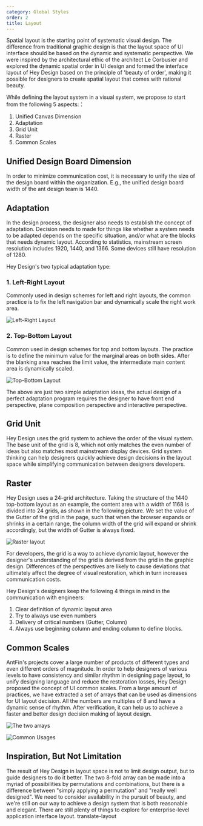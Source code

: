 ```yaml
---
category: Global Styles
order: 2
title: Layout
---
```


Spatial layout is the starting point of systematic visual design. The difference from traditional graphic design is that the layout space of UI interface should be based on the dynamic and systematic perspective. We were inspired by the architectural ethic of the architect Le Corbusier and explored the dynamic spatial order in UI design and formed the interface layout of Hey Design based on the principle of 'beauty of order', making it possible for designers to create spatial layout that comes with rational beauty.

While defining the layout system in a visual system, we propose to start from the following 5 aspects:：

1. Unified Canvas Dimension
2. Adaptation
3. Grid Unit
4. Raster
5. Common Scales

## Unified Design Board Dimension

In order to minimize communication cost, it is necessary to unify the size of the design board within the organization. E.g., the unified design board width of the ant design team is 1440.

## Adaptation

In the design process, the designer also needs to establish the concept of adaptation. Decision needs to made for things like whether a system needs to be adapted depends on the specific situation, and/or what are the blocks that needs dynamic layout. According to statistics, mainstream screen resolution includes 1920, 1440, and 1366. Some devices still have resolution of 1280.

Hey Design's two typical adaptation type:

### 1. Left-Right Layout

Commonly used in design schemes for left and right layouts, the common practice is to fix the left navigation bar and dynamically scale the right work area.

![Left-Right Layout](https://gw.alipayobjects.com/zos/rmsportal/vSqMhPolCtINKLvVVdLt.png)

### 2. Top-Bottom Layout

Common used in design schemes for top and bottom layouts. The practice is to define the minimum value for the marginal areas on both sides. After the blanking area reaches the limit value, the intermediate main content area is dynamically scaled.

![Top-Bottom Layout](https://gw.alipayobjects.com/zos/rmsportal/VQEiJqtZfvvdyZSKcEsE.png)

The above are just two simple adaptation ideas, the actual design of a perfect adaptation program requires the designer to have front end perspective, plane composition perspective and interactive perspective.

## Grid Unit

Hey Design uses the grid system to achieve the order of the visual system. The base unit of the grid is 8, which not only matches the even number of ideas but also matches most mainstream display devices. Grid system thinking can help designers quickly achieve design decisions in the layout space while simplifying communication between designers developers.

## Raster

Hey Design uses a 24-grid architecture. Taking the structure of the 1440 top-bottom layout as an example, the content area with a width of 1168 is divided into 24 grids, as shown in the following picture. We set the value of the Gutter of the grid in the page, such that when the browser expands or shrinks in a certain range, the column width of the grid will expand or shrink accordingly, but the width of Gutter is always fixed.

![Raster layout](https://gw.alipayobjects.com/zos/rmsportal/YPUZpPCzFgQHVxXCIAzq.png)

For developers, the grid is a way to achieve dynamic layout, however the designer's understanding of the grid is derived from the grid in the graphic design. Differences of the perspectives are likely to cause deviations that ultimately affect the degree of visual restoration, which in turn increases communication costs.

Hey Design's designers keep the following 4 things in mind in the communication with engineers:

1. Clear definition of dynamic layout area
2. Try to always use even numbers
3. Delivery of critical numbers (Gutter, Column)
4. Always use beginning column and ending column to define blocks.

## Common Scales

AntFin's projects cover a large number of products of different types and even different orders of magnitude. In order to help designers of various levels to have consistency and similar rhythm in designing page layout, to unify designing language and reduce the restoration losses, Hey Design proposed the concept of UI common scales. From a large amount of practices, we have extracted a set of arrays that can be used as dimensions for UI layout decision. All the numbers are multiples of 8 and have a dynamic sense of rhythm. After verification, it can help us to achieve a faster and better design decision making of layout design.

![The two arrays](https://gw.alipayobjects.com/zos/rmsportal/ZBeDQMLMHLRfmUlUaaII.png)

![Common Usages](https://gw.alipayobjects.com/zos/rmsportal/QWsZUeuqYGQJqJxIPHOx.png)

## Inspiration, But Not Limitation

The result of Hey Design in layout space is not to limit design output, but to guide designers to do it better. The two 8-fold array can be made into a myriad of possibilities by permutations and combinations, but there is a difference between "simply applying a permutation" and "really well designed". We need to consider availability in the pursuit of beauty, and we're still on our way to achieve a design system that is both reasonable and elegant. There are still plenty of things to explore for enterprise-level application interface layout. translate-layout
